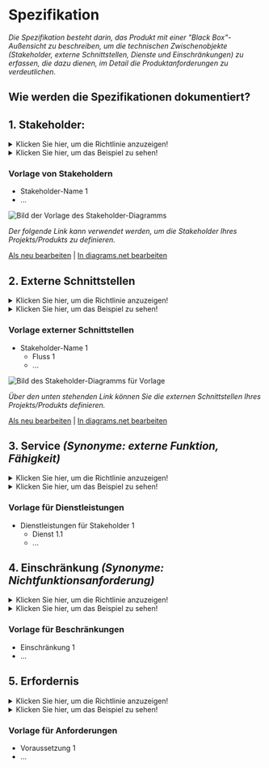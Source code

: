 # **Spezifikation**

*Die Spezifikation besteht darin, das Produkt mit einer "Black Box"-Außensicht zu beschreiben, um die technischen Zwischenobjekte (Stakeholder, externe Schnittstellen, Dienste und Einschränkungen) zu erfassen, die dazu dienen, *im Detail* die Produktanforderungen zu verdeutlichen.*

## **Wie werden die Spezifikationen dokumentiert?**
  
## **1. Stakeholder:**
<Details>
  <summary>Klicken Sie hier, um die Richtlinie anzuzeigen!</summary>
  
- **Definition:** *Stakeholder beziehen sich allgemein auf alle Akteure (menschliche und nichtmenschliche), die ein Interesse an einem Produkt haben. Unter den Stakeholdern gibt es sowohl interne Akteure, wie Nutzer und Teilnehmer des Projekts, als auch externe Akteure, die durch den potenziellen Nutzer von Produkten oder externe Stellen repräsentiert werden.*

- **Kommentare:**

  - *Ein Stakeholder ist nicht unbedingt eine Person (z. B. wenn Flughäfen als Stakeholder betrachtet werden, wenn ein zweistöckiges Flugzeug entworfen wird).*
  - *Ein Stakeholder kann das Produkt indirekt beeinflussen (z. B. Berücksichtigung der Nachbarschaft bei der Planung eines Kernkraftwerks).*
  - *Ein Stakeholder kann indirekt von dem Produkt betroffen sein (z. B. Berücksichtigung der lokalen Biodiversität bei der Gestaltung eines Flughafens).*
 </details>
 
  <Details>
    <summary>Klicken Sie hier, um das Beispiel zu sehen!</summary>
  
  ```
  Was beinhaltet die Mindestdokumentation der Stakeholder?
  
  Beispiel des ADD-ONS-Projekts von XYZ Cargo
  
  - Geben Sie den Namen potenzieller Stakeholder an
    - Umweltaktivist
    - Handwerker
    - Lebensmittelproduzent
    - Transporteur
    - Gesundheitsversorgung (Strassensanitäter, ...)
    - Macher
    - Handwerker
    - Andere potenzielle Benutzer
  ```
#### *Projekt der [XYZ Cargo-ADD ONS](https://projects.opennext.eu/@xyz-cargo-add-ons/xyz-cargo-add-ons)*
*Das Bild unten zeigt die Stakeholder von ADD-ONS von XYZ Cargo als Grafik*

  ![Bild des Stakeholders von ADD-ONS von XYZ Cargo](https://github.com/OPEN-NEXT/WP2.3-Guideline-and-templatefor-documentation-of-OSH-design-reuse/blob/main/Quellen/Bilder/Stakeholder%20of%20XYZ%20cargo%20ADD-ONS.jpg)
  
<a href="https://app.diagrams.net/?libs=general#Hamerezoji1362%2Fdrawio-github%2Fmaster%2FStakeholders.drawio" target="_blank">Als neu bearbeiten</a> | <a href="https://app.diagrams.net/#Hamerezoji1362%2Fdrawio-github%2Fmaster%2Fstakeholders.png">In diagrams.net bearbeiten</a>
</details>

### Vorlage von Stakeholdern
  
   * Stakeholder-Name 1
   * ...

  ![Bild der Vorlage des Stakeholder-Diagramms](https://github.com/OPEN-NEXT/WP2.3-Guideline-and-templatefor-documentation-of-OSH-design-reuse/raw/main/Sources/Images/Stakeholder%20diagram%20for%20template.jpg)
            
  *Der folgende Link kann verwendet werden, um die Stakeholder Ihres Projekts/Produkts zu definieren.*
  
  <a href="https://app.diagrams.net/?libs=general#Hamerezoji1362%2Fdrawio-github%2Fmaster%2FStakeholder%20diagram%20for%20template.drawio" target="_blank">Als neu bearbeiten</a > | <a href="https://app.diagrams.net/?libs=general#Hamerezoji1362%2Fdrawio-github%2Fmaster%2FStakeholder%20diagram%20for%20template.png">In diagrams.net bearbeiten</a>
  
## **2. Externe Schnittstellen**
<Details>
  <summary>Klicken Sie hier, um die Richtlinie anzuzeigen!</summary>
  
- **Definition:** *Externe Schnittstellen sind Interaktionen zwischen dem Produkt und den Stakeholdern.*

- **Kommentare:**
  - *Eine Schnittstelle besteht aus einem Port (in, out oder in-out)*
  - *Eine Schnittstelle besteht aus einem Fluss (Materie, Energie oder Signal)*
</details>
 <Details>
  <summary>Klicken Sie hier, um das Beispiel zu sehen!</summary>
   
 ```
Was beinhaltet die Mindestdokumentation der externen Schnittstellen?

Beispiel XYZ Cargo ADD-ONS

  - Identifizieren Sie die Wechselwirkungen zwischen dem Lebensmittelhersteller und dem Produkt, einschließlich
    - Bedürfnisse angeben
    - Verwendet
    
  - Identifizieren Sie die Wechselwirkungen zwischen dem Hersteller und dem enthaltenen Produkt
    - Reparatur
      - aushängen
    - machen
    - reproduzieren
    - ändern
  - ...
  ```

*Das Bild unten zeigt die externen Schnittstellen von ADD-ONS von XYZ Cargo als Graph*

![Bild der externen Schnittstellen von XYZ Cargo-ADD ONS](https://github.com/OPEN-NEXT/WP2.3-Guideline-and-templatefor-documentation-of-OSH-design-reuse/raw/main/Sources/Images/External%20interfaces%20for%20template.jpg)

<a href="https://app.diagrams.net/?libs=general#Hamerezoji1362%2Fdrawio-github%2Fmaster%2FExternal%20interfaces.drawio">Als neu bearbeiten</a> | <a href="https://app.diagrams.net/#Hamerezoji1362%2Fdrawio-github%2Fmaster%2FExternal%20interfaces.png">In diagrams.net bearbeiten</a>
</details>

### Vorlage externer Schnittstellen
   
   * Stakeholder-Name 1
       * Fluss 1
       * ...
 
 ![Bild des Stakeholder-Diagramms für Vorlage](https://github.com/OPEN-NEXT/WP2.3-Guideline-and-templatefor-documentation-of-OSH-design-reuse/blob/main/Sources/Images/Externe%20Schnittstellen%20für%20Vorlage.jpg)
  
   *Über den unten stehenden Link können Sie die externen Schnittstellen Ihres Projekts/Produkts definieren.*
   
  <a href="https://app.diagrams.net/#Hamerezoji1362%2Fdrawio-github%2Fmaster%2FExternal%20interfaces%20for%20template.drawio">Als neu bearbeiten</a> | <a href="https://app.diagrams.net/#Hamerezoji1362%2Fdrawio-github%2Fmaster%2FExternal%20interfaces%20for%20template.drawio">In diagrams.net bearbeiten</a>

## 3. Service *(Synonyme: externe Funktion, Fähigkeit)*
<Details>
  <summary>Klicken Sie hier, um die Richtlinie anzuzeigen!</summary>
  
- **Definition:** *Eine Dienstleistung ist eine von einem Stakeholder beabsichtigte Wirkung, die sich aus der Interaktion des Produkts mit seiner Umgebung ergibt (d. h. wofür das Produkt dient).*

- **Kommentare:**
  - *Dienste bieten Benutzern einen Tauschwert, der in ein Wirtschaftssystem einbezogen werden kann (z. B. kaufen Fluggesellschaften Flugstunden).*
  - *Leistungen sind gewollte Wirkungen, die von außerhalb des Produktes („Black Box“ Außenansicht), nicht aber von außerhalb einer internen Komponente („White Box“ Innenansicht) beobachtet werden können.*
  - *Dienste werden lösungsneutral definiert.*
  - *Dienstleistungen können wie folgt angegeben werden: Das [Produkt] soll [Stakeholder] [Aktionsverb] ermöglichen (z. B. Das Produkt soll dem Endverbraucher ermöglichen, seine Zähne zu reinigen)*
  - *Wir argumentieren oft in Bezug auf Aktionsverben, um erwartetes Verhalten zu kommunizieren, daher wäre es schön, Designs mit Aktionsverben suchen zu können*
</details>


<Details>
  <summary>Klicken Sie hier, um das Beispiel zu sehen!</summary>
  
 ```
  Was beinhaltet die Mindestdokumentation der Dienstleistung für Stakeholder?
  
  Beispiel für Dienste für ADD-ONS von XYZ Cargo
  
    - Die ADD-ONS sollen es dem Lebensmittelhersteller ermöglichen, Lebensmittel zu lagern
      - 1,1 fest (10 Kilo)
      - 1,2 Flüssigkeit (5 Liter)
    - Die ADD-ONS sollen es dem Lebensmittelhersteller ermöglichen, Lebensmittel zu erhitzen
      - 2,1 fest (150 Grad Celsius)
      - 2,2 Flüssigkeit (80 Grad Celsius)
    - Die ADD-ONS sollen es dem Lebensmittelhersteller ermöglichen, Lebensmittel für 4 Stunden herunterzukühlen
      - 3,1 fest (6 Grad Celsius)
      - 3,2 Flüssigkeit (6 Grad Celsius)
      
    - ...
  ```
 </details>

### Vorlage für Dienstleistungen
  
   * Dienstleistungen für Stakeholder 1
       * Dienst 1.1
       * ...

## 4. Einschränkung *(Synonyme: Nichtfunktionsanforderung)*
<Details>
  <summary>Klicken Sie hier, um die Richtlinie anzuzeigen!</summary>
  
- **Definition:** *Eine Einschränkung ist eine Auswahl, die bestimmte Designs als "nicht zulässig" oder für den vorgesehenen Verwendungszweck ungeeignet macht.*

- **Kommentare:**

  - *Die Beschränkung ist eine Beschränkung, Begrenzung oder Regulierung, die einem Produkt auferlegt wird.*
  - *Es gibt zwei Arten von Beschränkungen: Eingabebeschränkungen und Systembeschränkungen.*
    - *Eingabebeschränkungen werden als Teil der Designspezifikationen auferlegt.*
    - *Systembeschränkungen sind Beschränkungen, die durch das System auferlegt werden, in dem die Designlösung funktionieren muss.*
 </details>
 
 <Details>
  <summary>Klicken Sie hier, um das Beispiel zu sehen!</summary>
  
   ```
  Was beinhaltet die Mindestdokumentation der Auflagen?
  
  Beispiel XYZ Cargo ADD-ONS, Einschränkungen für Hersteller von ADD-ONS
  
   - Der Benutzer sollte in der Lage sein, ADD-ONS mit maximal einem Schraubenschlüssel und einem Schraubendreher zu demontieren
   - Benutzer sollten in der Lage sein, die Module von ADD-ONS an ihre Verwendung anzupassen.
   - Die ADD-ONS sollten es den Benutzern ermöglichen, die Montage von Komponenten in kurzer Zeit (10 Minuten) durchzuführen, und der Hersteller muss das Widerstandsmaterial für die Verwendung der ADD-ONS bei verschiedenen Wetterbedingungen auswählen.
   - ADD-ONS sollten zum Recycling demontiert werden.
   - ...

  ```
</details>

### Vorlage für Beschränkungen
  
   * Einschränkung 1
   * ...
     
  
## **5. Erfordernis**

<Details>
  <summary>Klicken Sie hier, um die Richtlinie anzuzeigen!</summary>
  
- **Definition:** *Eine Anforderung ist eine formale Aussage, die angibt, wann Bedingung C wahr ist, Eigenschaft P von Objekt O tatsächlich ist und ihr Wert zu Domäne D gehören soll.*

- **Kommentare:**
  - *Der Mindestsatz an unabhängigen Anforderungen kann die Bedürfnisse des Produkts im funktionalen Bereich vollständig charakterisieren.*
  - *Funktionale Anforderungen beschreiben qualitativ die im Betrieb zu erfüllenden Systemfunktionen bzw. Aufgaben.*
  - *Die Anforderung kann wie folgt lauten: Der [Stakeholder] benötigt [Eigentum] [Objekt] [Aktionsverb] bei [Bedingung]*
 </details>
 
 <Details>
  <summary>Klicken Sie hier, um das Beispiel zu sehen!</summary>
  
  ```
  Beispiel für die funktionale Anforderung, die ADD-ONS von XYZ Cargo an die Lebensmittelhersteller als Stakeholder stellen, um die Qualität der Lebensmittel zu erhalten.
 
  In diesem Beispiel sind wir davon ausgegangen, dass ein Kühlschrank auf den ADD-ONS den Lebensmittelherstellern helfen könnte, Lebensmittel zu kühlen und die Temperatur zu halten.
  
  Also haben wir einige funktionale Anforderungen (FR) basierend auf dieser Annahme definiert, die bestehen aus:
 
    - FR1: Um die Qualität der Lebensmittel zu erhalten, muss der Lebensmittelhersteller das Material bei einer kalten Temperatur (zwischen 3 °C und 10 °C) für die Kurzzeitkonservierung (3 h) oder die Langzeitkonservierung (24 h) lagern.
    - FR2: ADD-ONS sollen die interne ADD-ONS-Temperatur auf 7 °C fixieren.
    - FR3: Um eine kalte Umgebung im Abkühlsystem zu schaffen, müssen die ADD-ONS das Niedertemperatur- und Druckgas komprimieren, um den Kühlzyklus zu starten.
    - FR4: Das Abkühlsystem soll den Druck des austretenden Heißgases steuern
    - FR5: Das heiße und unter Druck stehende Abgas muss die kühlere äußere Umgebungstemperatur erreichen, um flüssig zu werden.
    - ...
    
  ```
 </details>
 
 ### Vorlage für Anforderungen
    
   * Voraussetzung 1
   * ...
 



